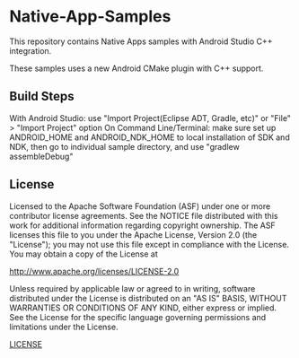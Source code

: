 # Native-App-Samples
This repository contains Native Apps samples with Android Studio C++ integration.

These samples uses a new Android CMake plugin with C++ support.

## Build Steps
With Android Studio: use "Import Project(Eclipse ADT, Gradle, etc)" or "File" > "Import Project" option
On Command Line/Terminal: make sure set up ANDROID_HOME and ANDROID_NDK_HOME to local installation of SDK and NDK, then go to individual sample directory, and use "gradlew assembleDebug"

## License

Licensed to the Apache Software Foundation (ASF) under one or more contributor license agreements. See the NOTICE file distributed with this work for additional information regarding copyright ownership. The ASF licenses this file to you under the Apache License, Version 2.0 (the "License"); you may not use this file except in compliance with the License. You may obtain a copy of the License at

http://www.apache.org/licenses/LICENSE-2.0

Unless required by applicable law or agreed to in writing, software distributed under the License is distributed on an "AS IS" BASIS, WITHOUT WARRANTIES OR CONDITIONS OF ANY KIND, either express or implied. See the License for the specific language governing permissions and limitations under the License.

<a href="https://github.com/NativeCodeSamples/native-app-samples/blob/master/LICENSE">LICENSE</a>
